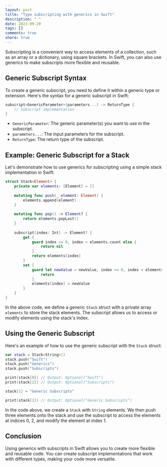 ```yaml
---
layout: post
title: "Type subscripting with generics in Swift"
description: " "
date: 2023-09-20
tags: []
comments: true
share: true
---
```


Subscripting is a convenient way to access elements of a collection, such as an array or a dictionary, using square brackets. In Swift, you can also use generics to make subscripts more flexible and reusable.

## Generic Subscript Syntax

To create a generic subscript, you need to define it within a generic type or extension. Here's the syntax for a generic subscript in Swift:

```swift
subscript<GenericParameter>(parameters...) -> ReturnType {
    // Subscript implementation
}
```
- `GenericParameter`: The generic parameter(s) you want to use in the subscript.
- `parameters...`: The input parameters for the subscript.
- `ReturnType`: The return type of the subscript.

## Example: Generic Subscript for a Stack

Let's demonstrate how to use generics for subscripting using a simple stack implementation in Swift:

```swift
struct Stack<Element> {
    private var elements: [Element] = []
    
    mutating func push(_ element: Element) {
        elements.append(element)
    }
    
    mutating func pop() -> Element? {
        return elements.popLast()
    }
    
    subscript(index: Int) -> Element? {
        get {
            guard index >= 0, index < elements.count else {
                return nil
            }
            return elements[index]
        }
        set {
            guard let newValue = newValue, index >= 0, index < elements.count else {
                return
            }
            elements[index] = newValue
        }
    }
}
```

In the above code, we define a generic `Stack` struct with a private array `elements` to store the stack elements. The subscript allows us to access or modify elements using the stack's index.

## Using the Generic Subscript

Here's an example of how to use the generic subscript with the `Stack` struct:

```swift
var stack = Stack<String>()
stack.push("Swift")
stack.push("Generics")
stack.push("Subscripts")

print(stack[0]) // Output: Optional("Swift")
print(stack[2]) // Output: Optional("Subscripts")

stack[1] = "Generic Subscripts"

print(stack[1]) // Output: Optional("Generic Subscripts")
```

In the code above, we create a `Stack` with `String` elements. We then push three elements onto the stack and use the subscript to access the elements at indices 0, 2, and modify the element at index 1.

## Conclusion

Using generics with subscripts in Swift allows you to create more flexible and reusable code. You can create subscript implementations that work with different types, making your code more versatile.